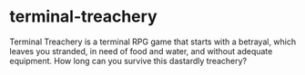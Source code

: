 # terminal-treachery

Terminal Treachery is a terminal RPG game that starts with a betrayal, which leaves you stranded, in need of food and water, and without adequate equipment. How long can you survive this dastardly treachery?
